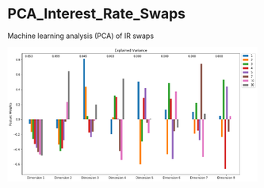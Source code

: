 # PCA_Interest_Rate_Swaps
Machine learning analysis (PCA) of IR swaps

![alt text](https://github.com/Patrick-David/PCA_Interest_Rate_Swaps/blob/master/pca.png "PCA image")
